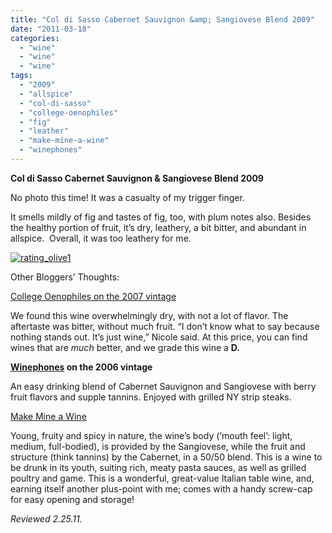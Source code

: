 ```yaml
---
title: "Col di Sasso Cabernet Sauvignon &amp; Sangiovese Blend 2009"
date: "2011-03-18"
categories: 
  - "wine"
  - "wine"
  - "wine"
tags: 
  - "2009"
  - "allspice"
  - "col-di-sasso"
  - "college-oenophiles"
  - "fig"
  - "leather"
  - "make-mine-a-wine"
  - "winephones"
---
```


**Col di Sasso Cabernet Sauvignon & Sangiovese Blend 2009**

No photo this time! It was a casualty of my trigger finger.

It smells mildly of fig and tastes of fig, too, with plum notes also. Besides the healthy portion of fruit, it’s dry, leathery, a bit bitter, and abundant in allspice.  Overall, it was too leathery for me.

[![](http://s3.amazonaws.com/thegourmez-wpmedia/2009/04/rating_olive1.gif "rating_olive1")](http://s3.amazonaws.com/thegourmez-wpmedia/2009/04/rating_olive1.gif)

Other Bloggers’ Thoughts:

[College Oenophiles on the 2007 vintage](http://collegeoenophiles.wordpress.com/2011/02/15/red-bicyclette-merlot-col-di-sasso/)

We found this wine overwhelmingly dry, with not a lot of flavor. The aftertaste was bitter, without much fruit. “I don’t know what to say because nothing stands out. It’s just wine,” Nicole said. At this price, you can find wines that are _much_ better, and we grade this wine a **D.**

**[Winephones](http://www.winephones.com/2009/06/banfi-col-di-sasso-2006.html) on the 2006 vintage**

An easy drinking blend of Cabernet Sauvignon and Sangiovese with berry fruit flavors and supple tannins. Enjoyed with grilled NY strip steaks.

[Make Mine a Wine](http://makemineawine.blogspot.com/2009/12/italy-comes-to-tortola-one-for-bvis.html)

Young, fruity and spicy in nature, the wine’s body (‘mouth feel’: light, medium, full-bodied), is provided by the Sangiovese, while the fruit and structure (think tannins) by the Cabernet, in a 50/50 blend. This is a wine to be drunk in its youth, suiting rich, meaty pasta sauces, as well as grilled poultry and game. This is a wonderful, great-value Italian table wine, and, earning itself another plus-point with me; comes with a handy screw-cap for easy opening and storage!

_Reviewed 2.25.11._
